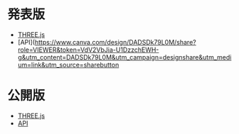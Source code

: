 # 発表版
- [THREE.js](https://www.canva.com/design/DADR_YPaE9A/share?role=VIEWER&token=og4ctzJgxhKwfo8_BzAyqw&utm_content=DADR_YPaE9A&utm_campaign=designshare&utm_medium=link&utm_source=sharebutton)
- [API](https://www.canva.com/design/DADSDk79L0M/share?role=VIEWER&token=VdV2VbJia-U1DzzchEWH-g&utm_content=DADSDk79L0M&utm_campaign=designshare&utm_medium=link&utm_source=sharebutton

# 公開版
- [THREE.js](https://www.canva.com/design/DADSF-hqhHA/share?role=VIEWER&token=GBMy7SzO0pTfSXM1W_QdDw&utm_content=DADSF-hqhHA&utm_campaign=designshare&utm_medium=link&utm_source=sharebutton)
- [API](https://www.canva.com/design/DADR_0yggPM/share?role=VIEWER&token=QG6Uomgh-wwUDOixOi9JLw&utm_content=DADR_0yggPM&utm_campaign=designshare&utm_medium=link&utm_source=sharebutton)
